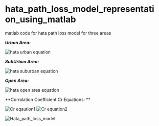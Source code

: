# hata_path_loss_model_representation_using_matlab
matlab code for hata path loss model for three areas

***Urban Area:***


![hata urban equation](https://user-images.githubusercontent.com/108411357/192647252-20489e4d-5714-40c5-a1d6-15ab64b553be.png)




***SubUrban Area:***


![hata suburban equation](https://user-images.githubusercontent.com/108411357/192647367-49a237c0-d7ec-4dad-a974-76cb1a29f7a0.png)




***Open Area:***


![hata open area equation](https://user-images.githubusercontent.com/108411357/192647449-b008f69c-2b2a-400f-8ab7-971f33f7be03.png)







**Corrolation Coefficient Cr Equations: **

![Cr eqaution1](https://user-images.githubusercontent.com/108411357/192648141-a1885f20-7d07-4787-8f25-131205f86290.png)
![Cr equation2](https://user-images.githubusercontent.com/108411357/192648156-da2d542c-245f-4bc9-8108-8f226cac2514.png)




![Hata_path_loss_model](https://user-images.githubusercontent.com/108411357/192646866-342dbee1-ccba-46dd-b9d2-37ab8ca3b3f4.png)
